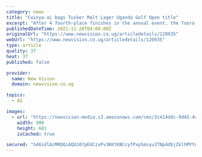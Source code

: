 ```yaml
---
category: news
title: "Cwinya-ai bags Tusker Malt Lager Uganda Golf Open title"
excerpt: "After 4 fourth-place finishes in the annual event, the Tooro Golf Club golfer finally found his best touch to win Uganda’s biggest golfing event, with the victory propelling him to the professional ranks."
publishedDateTime: 2021-11-28T04:08:00Z
originalUrl: "https://www.newvision.co.ug/articledetails/120935"
webUrl: "https://www.newvision.co.ug/articledetails/120935"
type: article
quality: 37
heat: 37
published: false

provider:
  name: New Vision
  domain: newvision.co.ug

topics:
  - AI

images:
  - url: "https://newvision-media.s3.amazonaws.com/cms/3c414ddc-9d45-4c3d-9b25-0c33b82bc228.jpg"
    width: 900
    height: 601
    isCached: true

secured: "h46idlAzMRDQiAQU107pEUCzxPv3KKtKBCcyfPxpSmsyu3TNp4dbjZklhMYYgCTLLDIh/POSt0MQiujWIehL4nh88inKJLAg0W9imnntEh0L1CbHG6TsKkQGJarRK+kNguPvHwJ7CMJFd7C/WfSUTyJOJRLWsouzZt855gwVkf5ZQW2u4QHzL1XL10XAqimq2tcLBTRn7SVcjFeuaRhGqrptdFHxXjQqRNJqnCm3WCG+eh7OjrGR/lXYou7I0yUiihL9UiaQxqPRh5fCb2KWnDtg9D4P6hWSaX0NQs4RDnfULbkEpNQXPAl48cRdOb+YvlgND3m+yzrSqpB91S7YTF/NVO6ZJYZFB/6Ju7ki7wY=;GGMioepXeoEQpQKAomGNZw=="
---
```


